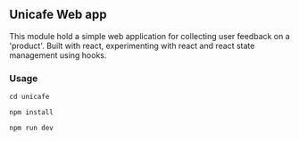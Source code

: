 ## Unicafe Web app


This module hold a simple web application for collecting user feedback on a 'product'. Built with react, experimenting with react and react state management using hooks. 


### Usage

```shell
cd unicafe 

npm install 

npm run dev 

```

